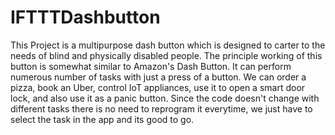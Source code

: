 # IFTTTDashbutton

This Project is a multipurpose dash button which is designed to carter to the needs of blind and physically disabled people. The principle working of this button is somewhat similar to Amazon's Dash Button. It can perform numerous number of tasks with just a press of a button. We can order a pizza, book an Uber, control IoT appliances, use it to open a smart door lock, and also use it as a panic button. Since the code doesn't change with different tasks there is no need to reprogram it everytime, we just have to select the task in the app and its good to go.
